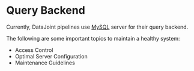 # Query Backend

Currently, DataJoint pipelines use [MySQL](https://www.mysql.com/why-mysql/) server for their
query backend.

The following are some important topics to maintain a healthy system:

- Access Control
- Optimal Server Configuration
- Maintenance Guidelines
